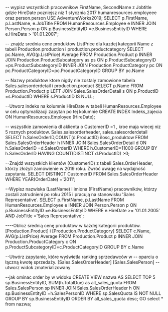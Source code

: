 -- wypisz wszystkich pracownikow FirstName, SecondName z Jobtitle gdzie HireDate pozniejsz niz 1 stycznia  2017 humanresources.employeee oraz person.person
USE AdventureWorks2019;
SELECT p.FirstName, p.LastName, e.JobTitle FROM  HumanResources.Employee e
INNER JOIN Person.Person p ON p.BusinessEntityID =e.BusinessEntityID
WHERE e.HireDate > '01.01.2007';

-- znajdz srednia cene produktow ListPrice dla kazdej kategorii Name z tabeli Production.production i production.productcategory
SELECT pc.Name, AVG(p.ListPrice) Average FROM Production.Product p
INNER JOIN Production.ProductSubcategory as ps ON p.ProductSubcategoryID =ps.ProductSubcategoryID
INNER JOIN Production.ProductCategory pc ON pc.ProductCategoryID=pc.ProductCategoryID 
GROUP BY pc.Name

-- Nazwy produktow ktore nigdy nie zostaly zamowione tabela Sales.salesorderdetail i production.product
SELECT p.Name FROM Production.Product p
LEFT JOIN Sales.SalesOrderDetail s ON p.ProductID =s.ProductID
WHERE s.ProductID IS NULL;

--Utworz indeks na kolumnie HireDate w tabeli HumanResources.Employee w celu optymalizacji zapytan po tej kolumnie
CREATE INDEX Indeks_zajecia ON HumanResources.Employee (HireDate);

-- wszystkie zamowienia dl aklienta o CustomerID =1 , kroe maja wiecej niz 5 roznych produktow. Sales.salesorderheader, sales.salesorderdetail
SELECT h.SalesOrderID,COUNT(d.ProductID) ilosc_produktow  FROM Sales.SalesOrderHeader h
INNER JOIN Sales.SalesOrderDetail d ON h.SalesOrderID =d.SalesOrderID
WHERE h.CustomerID=11000
GROUP BY h.SalesOrderID
HAVING COUNT(DISTINCT  d.ProductID) >0;

--Znajdź wszystkich klientów (CustomerID) z tabeli Sales.OrderHeader, którzy złożyli zamówienie w 2019 roku. Zwróć uwagę na wydajność zapytania.
SELECT DISTINCT CustomerID FROM Sales.SalesOrderHeader
WHERE YEAR(OrderDate) ='2011';

--Wypisz nazwiska (LastName) i imiona (FirstName) pracowników, którzy zostali zatrudnieni po roku 2015 i pracują na stanowisku 'Sales Representative'.
SELECT p.FirstName, p.LastName FROM  HumanResources.Employee e
INNER JOIN Person.Person p ON p.BusinessEntityID =e.BusinessEntityID
WHERE e.HireDate >= '01.01.2005' AND JobTitle ='Sales Representative';


----Oblicz średnią cenę produktów w każdej kategorii produktów. [Production.Product] i [Production.ProductCategory]
SELECT c.Name, AVG(p.ListPrice) Average FROM Production.Product p
INNER JOIN Production.ProductCategory c ON p.ProductSubcategoryID=c.ProductCategoryID 
GROUP BY c.Name

--Utwórz zapytanie, które wyświetla ranking sprzedawców w
-- oparciu o łączną kwotę sprzedaży. [Sales.SalesOrderHeader] [Sales.SalesPerson]
-- utworz widok zmaterializowany

--jak ominac order by w widoku
CREATE VIEW nazwa AS
SELECT TOP 5 sp.BusinessEntityID, SUM(h.TotalDue) as all_sales_quota FROM Sales.SalesPerson sp
INNER JOIN Sales.SalesOrderHeader h ON sp.BusinessEntityID =h.SalesPersonID
WHERE sp.SalesQuota IS NOT NULL
GROUP BY sp.BusinessEntityID
ORDER BY all_sales_quota desc;
GO
select * from nazwa;


